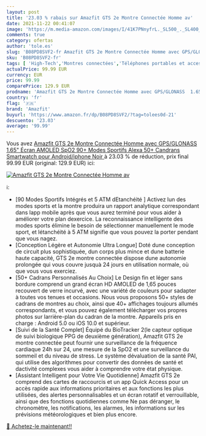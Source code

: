 ```yaml
---
layout: post
title: '23.03 % rabais sur Amazfit GTS 2e Montre Connectée Homme av'
date: 2021-11-22 00:41:07
image: 'https://m.media-amazon.com/images/I/41K7PNnyfrL._SL500_._SL400_.jpg'
comments: true
category: ofertas
author: 'tole.es'
slug: 'B08PD8SVF2-fr Amazfit GTS 2e Montre Connectée Homme avec GPS/GLONASS...'
sku: 'B08PD8SVF2-fr'
tags: [ 'High-Tech','Montres connectées','Téléphones portables et accessoires','amazfit', ]
actualPrice: 99.99 EUR
currency: EUR
price: 99.99
comparePrice: 129.9 EUR
prodname: 'Amazfit GTS 2e Montre Connectée Homme avec GPS/GLONASS  1.65" Écran AMOLED  SpO2  90+ Modes Sportifs  Alexa  50+ Candrans Smartwatch pour Android/iphone Noir '
country: 'fr'
flag: '🇫🇷'
brand: 'Amazfit'
buyurl: 'https://www.amazon.fr/dp/B08PD8SVF2/?tag=tolees0d-21'
descuento: '23.03'
average: '99.99'
---
```


Vous avez [Amazfit GTS 2e Montre Connectée Homme avec GPS/GLONASS  1.65" Écran AMOLED  SpO2  90+ Modes Sportifs  Alexa  50+ Candrans Smartwatch pour Android/iphone Noir ](https://www.amazon.fr/dp/B08PD8SVF2/?tag=tolees0d-21)  à  23.03 % de réduction, prix final  99.99 EUR (original: 129.9 EUR) ici:

[![Amazfit GTS 2e Montre Connectée Homme av](https://m.media-amazon.com/images/I/41K7PNnyfrL._SL500_._SL400_.jpg)](https://www.amazon.fr/dp/B08PD8SVF2/?tag=tolees0d-21)

ℹ️:

- [90 Modes Sportifs Intégrés et 5 ATM dEtanchéité ] Activez lun des modes sports et la montre produira un rapport analytique correspondant dans lapp mobile après que vous aurez terminé pour vous aider à améliorer votre plan dexercice. La reconnaissance intelligente des modes sports élimine le besoin de sélectionner manuellement le mode sport, et létanchéité à 5 ATM signifie que vous pouvez la porter pendant que vous nagez.
- [Conception Légère et Autonomie Ultra Longue] Doté dune conception de circuit plus sophistiquée, dun corps plus mince et dune batterie haute capacité, GTS 2e montre connectée dispose dune autonomie prolongée qui vous couvre jusquà 24 jours en utilisation normale, où que vous vous exerciez.
- [50+ Cadrans Personnalisés Au Choix] Le Design fin et léger sans bordure comprend un grand écran HD AMOLED de 1,65 pouces recouvert de verre incurvé, avec une variété de couleurs pour sadapter à toutes vos tenues et occasions. Nous vous proposons 50+ styles de cadrans de montres au choix, ainsi que 40+ affichages toujours allumés correspondants, et vous pouvez également télécharger vos propres photos sur larrière-plan du cadran de la montre. Appareils pris en charge : Android 5.0 ou iOS 10.0 et supérieur.
- [Suivi de la Santé Complet] Équipé du BioTracker 2(le capteur optique de suivi biologique PPG de deuxième génération), Amazfit GTS 2e montre connectée peut fournir une surveillance de la fréquence cardiaque 24h sur 24, une mesure de la SpO2 et une surveillance du sommeil et du niveau de stress. Le système dévaluation de la santé PAI, qui utilise des algorithmes pour convertir des données de santé et dactivité complexes vous aider à comprendre votre état physique.
- [Assistant Intelligent pour Votre Vie Quotidienne] Amazfit GTS 2e comprend des cartes de raccourcis et un app Quick Access pour un accès rapide aux informations prioritaires et aux fonctions les plus utilisées, des alertes personnalisables et un écran rotatif et verrouillable, ainsi que des fonctions quotidiennes comme Ne pas déranger, le chronomètre, les notifications, les alarmes, les informations sur les prévisions météorologiques et bien plus encore.

[🛒 Achetez-le maintenant!!](https://www.amazon.fr/dp/B08PD8SVF2/?tag=tolees0d-21)
